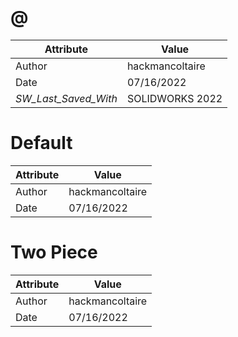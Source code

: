 # @
| Attribute | Value |
| ---  | ---     |
| Author | hackmancoltaire |
| Date | 07/16/2022 |
| _SW_Last_Saved_With_ | SOLIDWORKS 2022 |
# Default
| Attribute | Value |
| ---  | ---     |
| Author | hackmancoltaire |
| Date | 07/16/2022 |
# Two Piece
| Attribute | Value |
| ---  | ---     |
| Author | hackmancoltaire |
| Date | 07/16/2022 |
